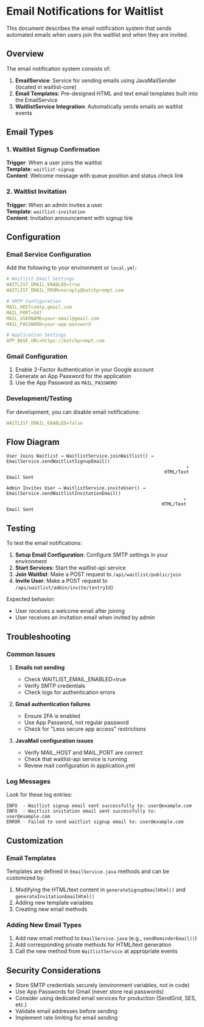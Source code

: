# Email Notifications for Waitlist

This document describes the email notification system that sends automated emails when users join the waitlist and when they are invited.

## Overview

The email notification system consists of:

1. **EmailService**: Service for sending emails using JavaMailSender (located in waitlist-core)
2. **Email Templates**: Pre-designed HTML and text email templates built into the EmailService
3. **WaitlistService Integration**: Automatically sends emails on waitlist events

## Email Types

### 1. Waitlist Signup Confirmation
**Trigger**: When a user joins the waitlist  
**Template**: `waitlist-signup`  
**Content**: Welcome message with queue position and status check link

### 2. Waitlist Invitation
**Trigger**: When an admin invites a user  
**Template**: `waitlist-invitation`  
**Content**: Invitation announcement with signup link

## Configuration

### Email Service Configuration

Add the following to your environment or `local.yml`:

```yaml
# Waitlist Email Settings
WAITLIST_EMAIL_ENABLED=true
WAITLIST_EMAIL_FROM=noreply@batchprompt.com

# SMTP Configuration
MAIL_HOST=smtp.gmail.com
MAIL_PORT=587
MAIL_USERNAME=your-email@gmail.com
MAIL_PASSWORD=your-app-password

# Application Settings
APP_BASE_URL=https://batchprompt.com
```

### Gmail Configuration
1. Enable 2-Factor Authentication in your Google account
2. Generate an App Password for the application
3. Use the App Password as `MAIL_PASSWORD`

### Development/Testing
For development, you can disable email notifications:
```yaml
WAITLIST_EMAIL_ENABLED=false
```

## Flow Diagram

```
User Joins Waitlist → WaitlistService.joinWaitlist() → EmailService.sendWaitlistSignupEmail()
                                                                  ↓
                                                          HTML/Text Email Sent

Admin Invites User → WaitlistService.inviteUser() → EmailService.sendWaitlistInvitationEmail()
                                                                 ↓
                                                         HTML/Text Email Sent
```

## Testing

To test the email notifications:

1. **Setup Email Configuration**: Configure SMTP settings in your environment
2. **Start Services**: Start the waitlist-api service
3. **Join Waitlist**: Make a POST request to `/api/waitlist/public/join`
4. **Invite User**: Make a POST request to `/api/waitlist/admin/invite/{entryId}`

Expected behavior:
- User receives a welcome email after joining
- User receives an invitation email when invited by admin

## Troubleshooting

### Common Issues

1. **Emails not sending**
   - Check WAITLIST_EMAIL_ENABLED=true
   - Verify SMTP credentials
   - Check logs for authentication errors

2. **Gmail authentication failures**
   - Ensure 2FA is enabled
   - Use App Password, not regular password
   - Check for "Less secure app access" restrictions

3. **JavaMail configuration issues**
   - Verify MAIL_HOST and MAIL_PORT are correct
   - Check that waitlist-api service is running
   - Review mail configuration in application.yml

### Log Messages
Look for these log entries:
```
INFO  - Waitlist signup email sent successfully to: user@example.com
INFO  - Waitlist invitation email sent successfully to: user@example.com
ERROR - Failed to send waitlist signup email to: user@example.com
```

## Customization

### Email Templates
Templates are defined in `EmailService.java` methods and can be customized by:
1. Modifying the HTML/text content in `generateSignupEmailHtml()` and `generateInvitationEmailHtml()`
2. Adding new template variables
3. Creating new email methods

### Adding New Email Types
1. Add new email method to `EmailService.java` (e.g., `sendReminderEmail()`)
2. Add corresponding private methods for HTML/text generation
3. Call the new method from `WaitlistService` at appropriate events

## Security Considerations

- Store SMTP credentials securely (environment variables, not in code)
- Use App Passwords for Gmail (never store real passwords)
- Consider using dedicated email services for production (SendGrid, SES, etc.)
- Validate email addresses before sending
- Implement rate limiting for email sending